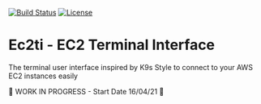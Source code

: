 [![Build Status](https://travis-ci.com/carmeloriolo/ec2ti.svg?token=bawSUPPTpi76oR9sa9X6&branch=master)](https://travis-ci.com/carmeloriolo/ec2ti)
[![License](https://img.shields.io/badge/License-Apache%202.0-blue.svg)](https://github.com/carmeloriolo/ec2ti/blob/master/LICENSE)

# Ec2ti - EC2 Terminal Interface 
The terminal user interface inspired by K9s Style to connect to your AWS EC2 instances easily

🚧 WORK IN PROGRESS - Start Date 16/04/21 🚧



